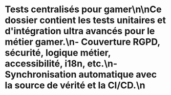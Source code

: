 # Tests centralisés pour gamer\n\nCe dossier contient les tests unitaires et d'intégration ultra avancés pour le métier gamer.\n- Couverture RGPD, sécurité, logique métier, accessibilité, i18n, etc.\n- Synchronisation automatique avec la source de vérité et la CI/CD.\n
